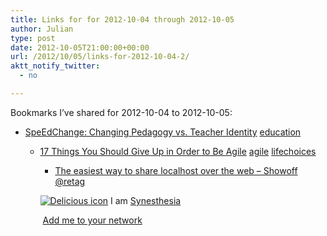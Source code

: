 ```yaml
---
title: Links for for 2012-10-04 through 2012-10-05
author: Julian
type: post
date: 2012-10-05T21:00:00+00:00
url: /2012/10/05/links-for-2012-10-04-2/
aktt_notify_twitter:
  - no

---
```

Bookmarks I&#8217;ve shared for 2012-10-04 to 2012-10-05:

  * [SpeEdChange: Changing Pedagogy vs. Teacher Identity][1] 
    [education][2] </li> 
    
      * [17 Things You Should Give Up in Order to Be Agile][3] 
        [agile][4] [lifechoices][5] </li> 
        
          * [The easiest way to share localhost over the web &ndash; Showoff][6] 
            [@retag][7] </li> </ul> 
            
            <p class="deliciouslink">
              <a href="https://del.icio.us/synesthesia" title="See all my bookmarks on del.icio.us"><img src="https://www.synesthesia.co.uk/images/deliciousicon.jpg" alt="Delicious icon" /></a>&nbsp;I am <a href="https://del.icio.us/synesthesia" title="See all my bookmarks on del.icio.us">Synesthesia</a>
            </p>
            
            <p class="deliciouslink">
              <a href="https://del.icio.us/network?add=synesthesia" title="Add me to your del.icio.us network"><img src="https://www.synesthesia.co.uk/images/add.gif" alt="" /></a>&nbsp;<a href="https://del.icio.us/network?add=synesthesia" title="Add me to your del.icio.us network">Add me to your network</a>
            </p>

 [1]: https://speedchange.blogspot.com.au/2012/10/changing-pedagogy-vs-teacher-identity.html?m=1
 [2]: https://www.delicious.com/synesthesia/education
 [3]: https://agilelifestyle.net/17-things-you-should-give-up-in-order-to-be-agile
 [4]: https://www.delicious.com/synesthesia/agile
 [5]: https://www.delicious.com/synesthesia/lifechoices
 [6]: https://feedproxy.google.com/~r/dougal/posts/~3/jAosKktTU5A/
 [7]: https://www.delicious.com/synesthesia/%40retag